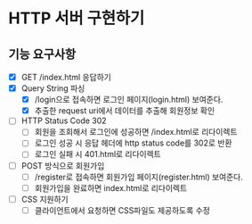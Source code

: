 # HTTP 서버 구현하기

## 기능 요구사항
- [x] GET /index.html 응답하기
- [x] Query String 파싱
  - [x] /login으로 접속하면 로그인 페이지(login.html) 보여준다.
  - [x] 추출한 request uri에서 데이터를 추출해 회원정보 확인
- [ ] HTTP Status Code 302
  - [ ] 회원을 조회해서 로그인에 성공하면 /index.html로 리다이렉트
  - [ ] 로그인 성공 시 응답 헤더에 http status code를 302로 반환
  - [ ] 로그인 실패 시 401.html로 리다이렉트
- [ ] POST 방식으로 회원가입
  - [ ] /register로 접속하면 회원가입 페이지(register.html) 보여준다.
  - [ ] 회원가입을 완료하면 index.html로 리다이렉트
- [ ] CSS 지원하기
  - [ ] 클라이언트에서 요청하면 CSS파일도 제공하도록 수정
